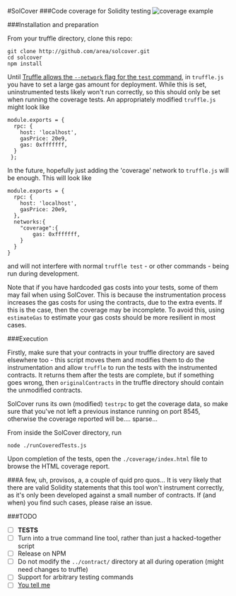 #SolCover
###Code coverage for Solidity testing
![coverage example](https://cdn-images-1.medium.com/max/800/1*uum8t-31bUaa6dTRVVhj6w.png)


###Installation and preparation

From your truffle directory, clone this repo:
```
git clone http://github.com/area/solcover.git
cd solcover
npm install
```

Until [Truffle allows the `--network` flag for the `test` command](https://github.com/ConsenSys/truffle/issues/239), in `truffle.js` you have to set a large gas amount for deployment. While this is set, uninstrumented tests likely won't run correctly, so this should only be set when running the coverage tests. An appropriately modified `truffle.js` might look like

```
module.exports = {
  rpc: {
    host: 'localhost',
    gasPrice: 20e9,
    gas: 0xfffffff,
  }
 };
```
In the future, hopefully just adding the 'coverage' network to `truffle.js` will be enough. This will look like

```
module.exports = {
  rpc: {
    host: 'localhost',
    gasPrice: 20e9,
  },
  networks:{
    "coverage":{
    	gas: 0xfffffff,
    }
  }
}
```
and will not interfere with normal `truffle test` - or other commands - being run during development.

Note that if you have hardcoded gas costs into your tests, some of them may fail when using SolCover. This is because the instrumentation process increases the gas costs for using the contracts, due to the extra events. If this is the case, then the coverage may be incomplete. To avoid this, using `estimateGas` to estimate your gas costs should be more resilient in most cases.

###Execution

Firstly, make sure that your contracts in your truffle directory are saved elsewhere too - this script moves them and modifies them to do the instrumentation and allow `truffle` to run the tests with the instrumented contracts. It returns them after the tests are complete, but if something goes wrong, then `originalContracts` in the truffle directory should contain the unmodified contracts.

SolCover runs its own (modified) `testrpc` to get the coverage data, so make sure that you've not left a previous instance running on port 8545, otherwise the coverage reported will be.... sparse...

From inside the SolCover directory, run 

```node ./runCoveredTests.js```

Upon completion of the tests, open the `./coverage/index.html` file to browse the HTML coverage report.

###A few, uh, provisos, a, a couple of quid pro quos...
It is very likely that there are valid Solidity statements that this tool won't instrument correctly, as it's only been developed against a small number of contracts. If (and when) you find such cases, please raise an issue.


###TODO

- [ ] **TESTS**
- [ ] Turn into a true command line tool, rather than just a hacked-together script
- [ ] Release on NPM 
- [ ] Do not modify the `../contract/` directory at all during operation (might need changes to truffle)
- [ ] Support for arbitrary testing commands
- [ ] [You tell me](http://github.com/area/solcover/issues)
